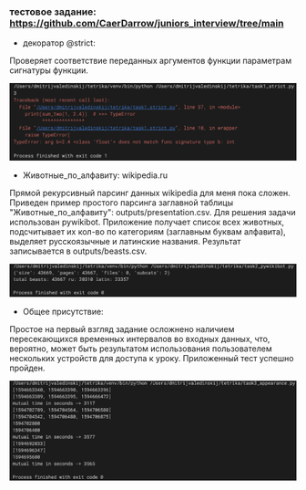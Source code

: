 ###  тестовое задание: https://github.com/CaerDarrow/juniors_interview/tree/main

- декоратор @strict:

Проверяет соответствие переданных аргументов функции параметрам сигнатуры функции.

[<img src="images/img_01.png" width="1000"/>](images/img_01.png)

- Животные_по_алфавиту: wikipedia.ru

Прямой рекурсивный парсинг данных wikipedia для меня пока сложен.
Приведен пример простого парсинга заглавной таблицы "Животные_по_алфавиту": outputs/presentation.csv.
Для решения задачи использован pywikibot.
Приложение получает список всех животных, подсчитывает их кол-во по категориям (заглавным буквам алфавита),
выделяет русскоязычные и латинские названия. Результат записывается в outputs/beasts.csv.

[<img src="images/img_02.png" width="1000"/>](images/img_02.png)

- Общее присутствие:

Простое на первый взгляд задание осложнено наличием пересекающихся временных интервалов во входных данных,
что, вероятно, может быть результатом использования пользователем нескольких устройств для доступа к уроку.
Приложенный тест успешно пройден.

[<img src="images/img_03.png" width="1000"/>](images/img_03.png)
